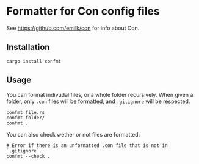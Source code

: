 # Formatter for Con config files

See <https://github.com/emilk/con> for info about Con.

## Installation
```
cargo install confmt
```

## Usage
You can format indivudal files, or a whole folder recursively.
When given a folder, only `.con` files will be formatted,
and `.gitignore` will be respected.

```
confmt file.rs
confmt folder/
confmt .
```

You can also check wether or not files are formatted:

```
# Error if there is an unformatted .con file that is not in `.gitignore`.
confmt --check .
```
